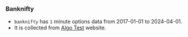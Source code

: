 ### Banknifty
- `banknifty` has `1` minute options data from 2017-01-01 to 2024-04-01.
- It is collected from [Algo Test](https://algotest.in/simulator) website.